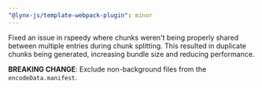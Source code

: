 ```yaml
---
"@lynx-js/template-webpack-plugin": minor
---
```


Fixed an issue in rspeedy where chunks weren't being properly shared between multiple entries during chunk splitting. This resulted in duplicate chunks being generated, increasing bundle size and reducing performance.

**BREAKING CHANGE**: Exclude non-background files from the `encodeData.manifest`.
